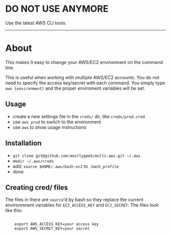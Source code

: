 # DO NOT USE ANYMORE

Use the latest AWS CLI tools. 


----
# About

This makes it easy to change your AWS/EC2 environment on the command
line. 

This is useful when working with multiple AWS/EC2 accounts. You do not
need to specify the access key/secret with each command. You simply 
type `aws {environment}` and the proper enviroment variables 
will be set. 

## Usage

* create a new settings file in the `creds/` dir, like `creds/prod.cred`
* use `aws prod` to switch to the environment
* use `aws` to show usage instructions

## Installation

* `git clone git@github.com:mostlygeek/multi-aws.git ~/.aws`
* `mkdir ~/.aws/creds`
* add: `source $HOME/.aws/bash-ec2` to `.bash_profile`
* done

## Creating cred/ files

The files in there are `source`'d by bash so they replace
the current environmnent variables for `EC2_ACCESS_KEY` and 
`EC2_SECRET`. The files look like this: 

<code>
    export AWS_ACCESS_KEY=your access key
    export AWS_SECRET_KEY=your secret
</code>
